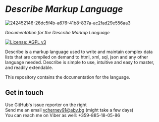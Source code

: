 # *Describe Markup Language*  
![242452146-26dc5f4b-a676-41b8-837a-ac2fad29e556aa3](https://github.com/viktorchernev/DescribeCompiler/assets/72315339/b043a521-cdfc-494b-9267-f7a5d5d2dd06)

_Documentation for the Describe Markup Language_  
  
  
[![License: AGPL v3](https://img.shields.io/badge/License-AGPL_v3-blue.svg)](https://www.gnu.org/licenses/agpl-3.0)

Describe is a markup language used to write and maintain complex data lists that are compiled on demand to html, xml, sql, json and any other language needed. Describe is simple to use, intuitive and easy to master, and readily extendable.

This repository contains the documentation for the language.


## Get in touch  
Use GitHub's issue reporter on the right <br>
Send me an email vchernev91@abv.bg (might take a few days) <br>
You can reach me on Viber as well: +359-885-18-05-86 <br>
